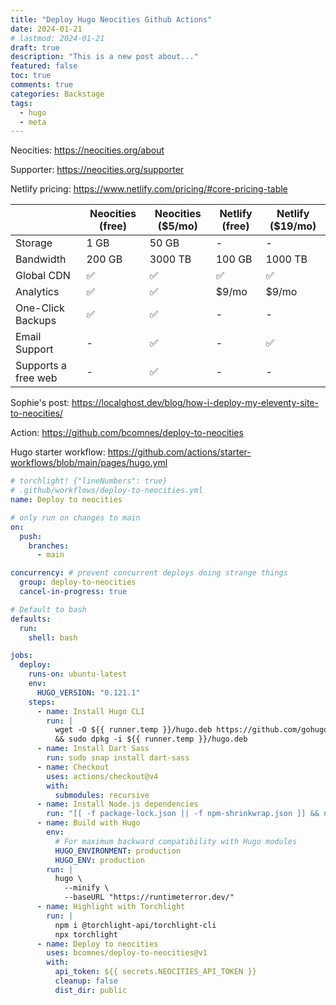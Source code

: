```yaml
---
title: "Deploy Hugo Neocities Github Actions"
date: 2024-01-21
# lastmod: 2024-01-21
draft: true
description: "This is a new post about..."
featured: false
toc: true
comments: true
categories: Backstage
tags:
  - hugo
  - meta
---
```

Neocities: https://neocities.org/about

Supporter: https://neocities.org/supporter

Netlify pricing: https://www.netlify.com/pricing/#core-pricing-table

| | Neocities (free) | Neocities ($5/mo) | Netlify (free) | Netlify ($19/mo) |
| --- | --- | --- | --- | --- |
| Storage | 1 GB | 50 GB | - | - |
| Bandwidth | 200 GB | 3000 TB | 100 GB | 1000 TB |
| Global CDN | ✅ | ✅ | ✅ | ✅ |
| Analytics | ✅ | ✅ | $9/mo | $9/mo |
| One-Click Backups | ✅ | ✅ | - | - |
| Email Support | - | ✅ | - | ✅ |
| Supports a free web | - | ✅ | - | - |


Sophie's post: https://localghost.dev/blog/how-i-deploy-my-eleventy-site-to-neocities/

Action: https://github.com/bcomnes/deploy-to-neocities

Hugo starter workflow: https://github.com/actions/starter-workflows/blob/main/pages/hugo.yml


```yaml
# torchlight! {"lineNumbers": true}
# .github/workflows/deploy-to-neocities.yml
name: Deploy to neocities

# only run on changes to main
on:
  push:
    branches:
      - main

concurrency: # prevent concurrent deploys doing strange things
  group: deploy-to-neocities
  cancel-in-progress: true

# Default to bash
defaults:
  run:
    shell: bash

jobs:
  deploy:
    runs-on: ubuntu-latest
    env:
      HUGO_VERSION: "0.121.1"
    steps:
      - name: Install Hugo CLI
        run: |
          wget -O ${{ runner.temp }}/hugo.deb https://github.com/gohugoio/hugo/releases/download/v${HUGO_VERSION}/hugo_extended_${HUGO_VERSION}_linux-amd64.deb \
          && sudo dpkg -i ${{ runner.temp }}/hugo.deb
      - name: Install Dart Sass
        run: sudo snap install dart-sass
      - name: Checkout
        uses: actions/checkout@v4
        with:
          submodules: recursive
      - name: Install Node.js dependencies
        run: "[[ -f package-lock.json || -f npm-shrinkwrap.json ]] && npm ci || true"
      - name: Build with Hugo
        env:
          # For maximum backward compatibility with Hugo modules
          HUGO_ENVIRONMENT: production
          HUGO_ENV: production
        run: |
          hugo \
            --minify \
            --baseURL "https://runtimeterror.dev/"
      - name: Highlight with Torchlight
        run: |
          npm i @torchlight-api/torchlight-cli
          npx torchlight
      - name: Deploy to neocities
        uses: bcomnes/deploy-to-neocities@v1
        with:
          api_token: ${{ secrets.NEOCITIES_API_TOKEN }}
          cleanup: false
          dist_dir: public
```


